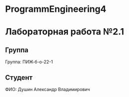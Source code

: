 # ProgrammEngineering4

# Лабораторная работа №2.1
## Группа
Группа: ПИЖ-б-о-22-1

## Студент
ФИО: Душин Александр Владимирович
